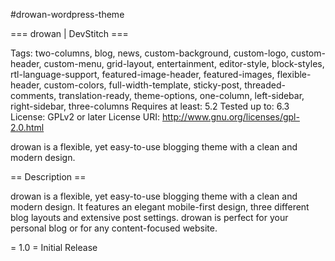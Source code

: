 #drowan-wordpress-theme 

=== drowan | DevStitch ===

Tags: two-columns, blog, news, custom-background, custom-logo, custom-header, custom-menu, grid-layout, entertainment, editor-style, block-styles, rtl-language-support, featured-image-header, featured-images, flexible-header, custom-colors, full-width-template, sticky-post, threaded-comments, translation-ready, theme-options, one-column, left-sidebar, right-sidebar, three-columns
Requires at least: 5.2
Tested up to: 6.3
License: GPLv2 or later
License URI: http://www.gnu.org/licenses/gpl-2.0.html

drowan is a flexible, yet easy-to-use blogging theme with a clean and modern design.

== Description ==

drowan is a flexible, yet easy-to-use blogging theme with a clean and modern design. It features an elegant mobile-first design, three different blog layouts and extensive post settings. drowan is perfect for your personal blog or for any content-focused website.



= 1.0 =
Initial Release

